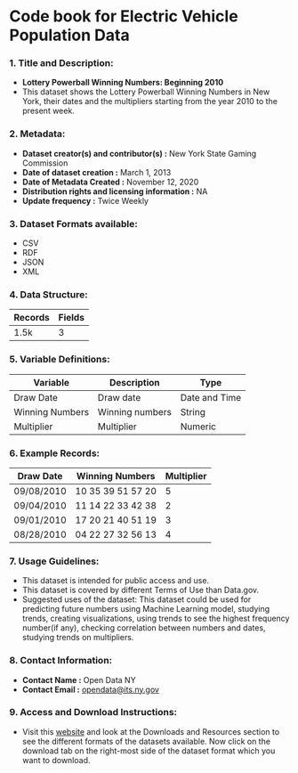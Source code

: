 # Code book for Electric Vehicle Population Data

### 1. Title and Description:
   - **Lottery Powerball Winning Numbers: Beginning 2010**
   - This dataset shows the Lottery Powerball Winning Numbers in New York, their dates and the multipliers starting from the year 2010 to the present week.

### 2. Metadata:
   - **Dataset creator(s) and contributor(s) :** New York State Gaming Commission
   - **Date of dataset creation :** March 1, 2013
   - **Date of Metadata Created :** November 12, 2020
   - **Distribution rights and licensing information :** NA
   - **Update frequency :** Twice Weekly
   

### 3. Dataset Formats available:
   - CSV
   - RDF
   - JSON
   - XML

### 4. Data Structure:

| Records | Fields |
|---------|--------|
| 1.5k    | 3     |

### 5. Variable Definitions:
| Variable       | Description                                | Type          |
|----------------|--------------------------------------------|---------------|
| Draw Date            | Draw date             | Date and Time  |
| Winning Numbers         | Winning numbers     | String        |
| Multiplier           | Multiplier       | Numeric        |

### 6. Example Records:
|  Draw Date  |  Winning Numbers | Multiplier |
|-------------|------------------|------------|
|09/08/2010|10 35 39 51 57 20|5|
|09/04/2010|11 14 22 33 42 38|2|
|09/01/2010|17 20 21 40 51 19|3|
|08/28/2010|04 22 27 32 56 13|4|


### 7. Usage Guidelines:
  - This dataset is intended for public access and use.
  - This dataset is covered by different Terms of Use than Data.gov.
  - Suggested uses of the dataset: This dataset could be used for predicting future numbers using Machine Learning model, studying trends, creating visualizations, using trends to see the highest frequency number(if any), checking correlation between numbers and dates, studying trends on multipliers.

### 8. Contact Information:
  - **Contact Name :** Open Data NY
  - **Contact Email :** opendata@its.ny.gov
  

### 9. Access and Download Instructions:
  - Visit this [website](https://catalog.data.gov/dataset/lottery-powerball-winning-numbers-beginning-2010) and look at the Downloads and Resources section to see the different formats of the datasets available. Now click on the download tab on the right-most side of the dataset format which you want to download.
